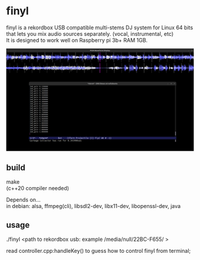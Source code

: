# finyl
finyl is a rekordbox USB compatible multi-stems DJ system for Linux 64 bits that lets you mix audio sources separately. (vocal, instrumental, etc)  
It is designed to work well on Raspberry pi 3b+ RAM 1GB.

![finyl](preview.png)


## build
make  
(c++20 compiler needed)  

Depends on...  
in debian: alsa, ffmpeg(cli), libsdl2-dev, libx11-dev, libopenssl-dev, java  

## usage
./finyl <path to rekordbox usb: example /media/null/22BC-F655/ >

read controller.cpp:handleKey() to guess how to control finyl from terminal;
